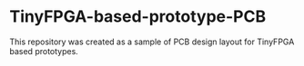 # TinyFPGA-based-prototype-PCB
This repository was created as a sample of PCB design layout for TinyFPGA based prototypes.
